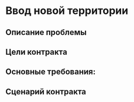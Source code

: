 # Ввод новой территории

## Описание проблемы


## Цели контракта

## Основные требования:

## Сценарий контракта
